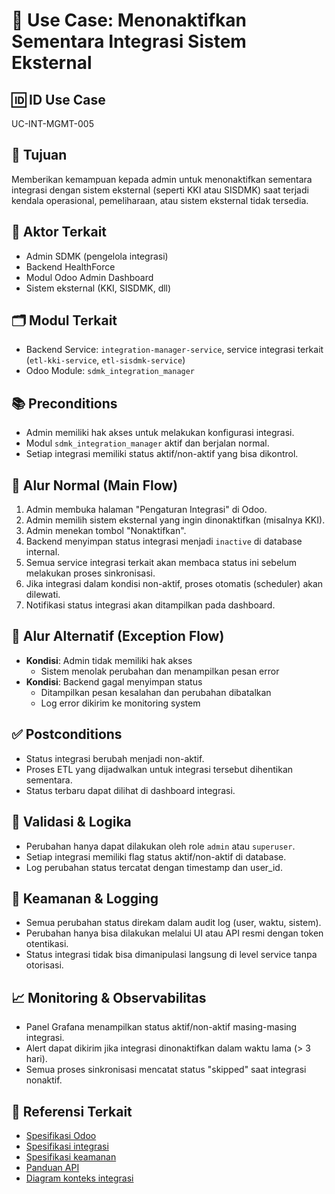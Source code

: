 # 🧩 Use Case: Menonaktifkan Sementara Integrasi Sistem Eksternal

## 🆔 ID Use Case
UC-INT-MGMT-005

## 🎯 Tujuan
Memberikan kemampuan kepada admin untuk menonaktifkan sementara integrasi dengan sistem eksternal (seperti KKI atau SISDMK) saat terjadi kendala operasional, pemeliharaan, atau sistem eksternal tidak tersedia.

## 👥 Aktor Terkait
- Admin SDMK (pengelola integrasi)
- Backend HealthForce
- Modul Odoo Admin Dashboard
- Sistem eksternal (KKI, SISDMK, dll)

## 🗂️ Modul Terkait
- Backend Service: `integration-manager-service`, service integrasi terkait (`etl-kki-service`, `etl-sisdmk-service`)
- Odoo Module: `sdmk_integration_manager`

## 📚 Preconditions
- Admin memiliki hak akses untuk melakukan konfigurasi integrasi.
- Modul `sdmk_integration_manager` aktif dan berjalan normal.
- Setiap integrasi memiliki status aktif/non-aktif yang bisa dikontrol.

## 🔁 Alur Normal (Main Flow)
1. Admin membuka halaman "Pengaturan Integrasi" di Odoo.
2. Admin memilih sistem eksternal yang ingin dinonaktifkan (misalnya KKI).
3. Admin menekan tombol "Nonaktifkan".
4. Backend menyimpan status integrasi menjadi `inactive` di database internal.
5. Semua service integrasi terkait akan membaca status ini sebelum melakukan proses sinkronisasi.
6. Jika integrasi dalam kondisi non-aktif, proses otomatis (scheduler) akan dilewati.
7. Notifikasi status integrasi akan ditampilkan pada dashboard.

## 🔄 Alur Alternatif (Exception Flow)
- **Kondisi**: Admin tidak memiliki hak akses
  - Sistem menolak perubahan dan menampilkan pesan error
- **Kondisi**: Backend gagal menyimpan status
  - Ditampilkan pesan kesalahan dan perubahan dibatalkan
  - Log error dikirim ke monitoring system

## ✅ Postconditions
- Status integrasi berubah menjadi non-aktif.
- Proses ETL yang dijadwalkan untuk integrasi tersebut dihentikan sementara.
- Status terbaru dapat dilihat di dashboard integrasi.

## 🧪 Validasi & Logika
- Perubahan hanya dapat dilakukan oleh role `admin` atau `superuser`.
- Setiap integrasi memiliki flag status aktif/non-aktif di database.
- Log perubahan status tercatat dengan timestamp dan user_id.

## 🔐 Keamanan & Logging
- Semua perubahan status direkam dalam audit log (user, waktu, sistem).
- Perubahan hanya bisa dilakukan melalui UI atau API resmi dengan token otentikasi.
- Status integrasi tidak bisa dimanipulasi langsung di level service tanpa otorisasi.

## 📈 Monitoring & Observabilitas
- Panel Grafana menampilkan status aktif/non-aktif masing-masing integrasi.
- Alert dapat dikirim jika integrasi dinonaktifkan dalam waktu lama (> 3 hari).
- Semua proses sinkronisasi mencatat status "skipped" saat integrasi nonaktif.

## 🧩 Referensi Terkait
- [Spesifikasi Odoo](../specs/odoo.md)
- [Spesifikasi integrasi](../specs/integration.md)
- [Spesifikasi keamanan](../specs/security.md)
- [Panduan API](../specs/api-guidelines.md)
- [Diagram konteks integrasi](../diagrams/architecture/c4/context-diagram.puml)
